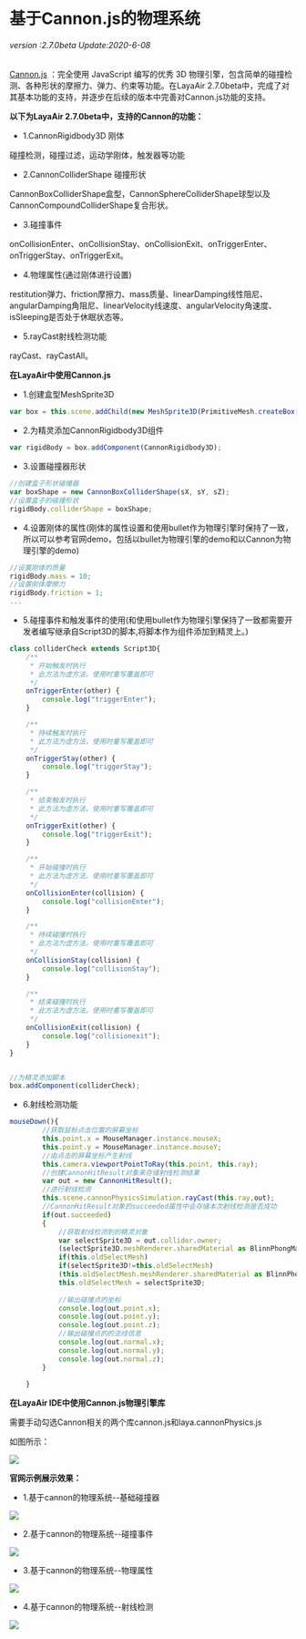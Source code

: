 # 基于Cannon.js的物理系统

###### *version :2.7.0beta   Update:2020-6-08*

[Cannon.js](https://github.com/schteppe/cannon.js) ：完全使用 JavaScript 编写的优秀 3D 物理引擎，包含简单的碰撞检测、各种形状的摩擦力、弹力、约束等功能。在LayaAir 2.7.0beta中，完成了对其基本功能的支持，并逐步在后续的版本中完善对Cannon.js功能的支持。

**以下为LayaAir 2.7.0beta中，支持的Cannon的功能：**

- 1.CannonRigidbody3D 刚体

 ​碰撞检测，碰撞过滤，运动学刚体，触发器等功能

- 2.CannonColliderShape 碰撞形状

 ​CannonBoxColliderShape盒型，CannonSphereColliderShape球型以及CannonCompoundColliderShape复合形状。

- 3.碰撞事件

 ​onCollisionEnter、onCollisionStay、onCollisionExit、onTriggerEnter、onTriggerStay、onTriggerExit。

- 4.物理属性(通过刚体进行设置)

 ​restitution弹力、friction摩擦力、mass质量、linearDamping线性阻尼、angularDamping角阻尼、linearVelocity线速度、angularVelocity角速度、isSleeping是否处于休眠状态等。

- 5.rayCast射线检测功能

 ​rayCast、rayCastAll。



**在LayaAir中使用Cannon.js**

- 1.创建盒型MeshSprite3D

```typescript
var box = this.scene.addChild(new MeshSprite3D(PrimitiveMesh.createBox(sX, sY, sZ)));
```

- 2.为精灵添加CannonRigidbody3D组件

```typescript
var rigidBody = box.addComponent(CannonRigidbody3D);
```

- 3.设置碰撞器形状

```typescript
//创建盒子形状碰撞器
var boxShape = new CannonBoxColliderShape(sX, sY, sZ);
//设置盒子的碰撞形状
rigidBody.colliderShape = boxShape;
```

- 4.设置刚体的属性(刚体的属性设置和使用bullet作为物理引擎时保持了一致，所以可以参考官网demo，包括以bullet为物理引擎的demo和以Cannon为物理引擎的demo)

```typescript
//设置刚体的质量
rigidBody.mass = 10;
//设置刚体摩擦力
rigidBody.friction = 1;
...
```

- 5.碰撞事件和触发事件的使用(和使用bullet作为物理引擎保持了一致都需要开发者编写继承自Script3D的脚本,将脚本作为组件添加到精灵上。)

```typescript
class colliderCheck extends Script3D{
	/**
	 * 开始触发时执行
	 * 此方法为虚方法，使用时重写覆盖即可
	 */
	onTriggerEnter(other) {
		console.log("triggerEnter");
	}

	/**
	 * 持续触发时执行
	 * 此方法为虚方法，使用时重写覆盖即可
	 */
	onTriggerStay(other) {
		console.log("triggerStay");
	}

	/**
	 * 结束触发时执行
	 * 此方法为虚方法，使用时重写覆盖即可
	 */
	onTriggerExit(other) {
		console.log("triggerExit");
	}

	/**
	 * 开始碰撞时执行
	 * 此方法为虚方法，使用时重写覆盖即可
	 */
	onCollisionEnter(collision) {
		console.log("collisionEnter");
	}

	/**
	 * 持续碰撞时执行
	 * 此方法为虚方法，使用时重写覆盖即可
	 */
	onCollisionStay(collision) {
		console.log("collisionStay");
	}

	/**
	 * 结束碰撞时执行
	 * 此方法为虚方法，使用时重写覆盖即可
	 */
	onCollisionExit(collision) {
		console.log("collisionexit");
	}
}


//为精灵添加脚本
box.addComponent(colliderCheck);
```

- 6.射线检测功能

```typescript
mouseDown(){
  		//获取鼠标点击位置的屏幕坐标
		this.point.x = MouseManager.instance.mouseX;
		this.point.y = MouseManager.instance.mouseY;
		//由点击的屏幕坐标产生射线
		this.camera.viewportPointToRay(this.point, this.ray);
  		//创建CannonHitResult对象来存储射线检测结果
		var out = new CannonHitResult();
  		//进行射线检测
		this.scene.cannonPhysicsSimulation.rayCast(this.ray,out);
  		//CannonHitResult对象的succeeded属性中会存储本次射线检测是否成功
		if(out.succeeded)
		{
			//获取射线检测到的精灵对象
			var selectSprite3D = out.collider.owner;
			(selectSprite3D.meshRenderer.sharedMaterial as BlinnPhongMaterial).albedoColor = this.colorRed;
			if(this.oldSelectMesh)
			if(selectSprite3D!=this.oldSelectMesh)
			(this.oldSelectMesh.meshRenderer.sharedMaterial as BlinnPhongMaterial).albedoColor = this.colorWrite;
			this.oldSelectMesh = selectSprite3D;
          
          	//输出碰撞点的坐标
			console.log(out.point.x);
			console.log(out.point.y);
			console.log(out.point.z);
			//输出碰撞点的的法线信息
			console.log(out.normal.x);
			console.log(out.normal.y);
			console.log(out.normal.z);
		}
		
	}
```



**在LayaAir IDE中使用Cannon.js物理引擎库**

需要手动勾选Cannon相关的两个库cannon.js和laya.cannonPhysics.js

如图所示：

![](img/cannonjsIDEuse.jpg)





**官网示例展示效果：**

- 1.基于cannon的物理系统--基础碰撞器

![](img/cannonDemo01.jpg)

- 2.基于cannon的物理系统--碰撞事件

![](img/cannonDemo02.jpg)

- 3.基于cannon的物理系统--物理属性

![](img/cannonDemo03.jpg)

- 4.基于cannon的物理系统--射线检测

![](img/cannonDemo04.jpg)





